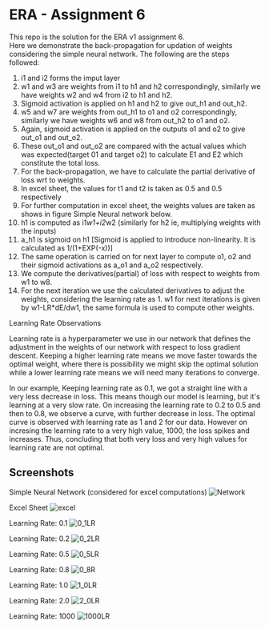 
# ERA - Assignment 6

This repo is the solution for the ERA v1 assignment 6.   
Here we demonstrate the back-propagation for updation of weights considering the simple neural network. The following are the steps followed:
1) i1 and i2 forms the imput layer 
2) w1 and w3 are weights from i1 to h1 and h2 correspondingly, similarly we have weights w2 and w4 from i2 to h1 and h2.
3) Sigmoid activation is applied on h1 and h2 to give out_h1 and out_h2.
4) w5 and w7 are weights from out_h1 to o1 and o2 correspondingly, similarly we have weights w6 and w8 from out_h2 to o1 and o2.
5) Again, sigmoid activation is applied on the outputs o1 and o2 to give out_o1 and out_o2.
6) These out_o1 and out_o2 are compared with the actual values which was expected(target 01 and target o2) to calculate E1 and E2 which constitute the total loss.
7) For the back-propagation, we have to calculate the partial derivative of loss wrt to weights. 
8) In excel sheet, the values for t1 and t2 is taken as 0.5 and 0.5 respectively
9) For further computation in excel sheet, the weights values are taken as shows in figure Simple Neural network below.
10) h1 is computed as i1*w1+i2*w2 (similarly for h2 ie, multiplying weights with the inputs)
11) a_h1 is sigmoid on h1 [Sigmoid is applied to introduce non-linearity. It is calculated as 1/(1+EXP(-x))]
12) The same operation is carried on for next layer to compute o1, o2 and their sigmoid activations as a_o1 and a_o2 respectively.
13) We compute the derivatives(partial) of loss with respect to weights from w1 to w8.
14) For the next iteration we use the calculated derivatives to adjust the weights, considering the learning rate as 1.
w1 for next iterations is given by w1-LR*dE/dw1, the same formula is used to compute other weights.

Learning Rate Observations

Learning rate is a hyperparameter we use in our network that defines the adjustment in the weights of our network with respect to loss gradient descent. Keeping a higher learning rate means we move faster towards the optimal weight, where there is possibility we might skip the optimal solution while a lower learning rate means we will need many iterations to converge.        


In our example, Keeping learning rate as 0.1, we got a straight line with a very less decrease in loss. This means though our model is learning, but it's learning at a very slow rate. On increasing the learning rate to 0.2 to 0.5 and then to 0.8, we observe a curve, with further decrease in loss. The optimal curve is observed with learning rate as 1 and 2 for our data. However on incresing the learning rate to a very high value, 1000, the loss spikes and increases. Thus, concluding that both very loss and very high values for learning rate are not optimal.



 


## Screenshots

Simple Neural Network (considered for excel computations)
![Network](imgs/Network.PNG)


Excel Sheet
![excel](imgs/excelsheet.PNG)



Learning Rate: 0.1
![0_1LR](imgs/0_1LR.PNG)

Learning Rate: 0.2
![0_2LR](imgs/0_2LR.PNG)

Learning Rate: 0.5
![0_5LR](imgs/0_5LR.PNG)

Learning Rate: 0.8
![0_8R](imgs/0_8LR.PNG)

Learning Rate: 1.0
![1_0LR](imgs/1LR.PNG)

Learning Rate: 2.0
![2_0LR](imgs/2LR.PNG)

Learning Rate: 1000
![1000LR](imgs/1000LR.PNG)